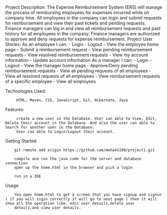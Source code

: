 Project Description:
           The Expense Reimbursement System (ERS) will manage the process of reimbursing employees for expenses incurred while on company time. All employees in the company can login and 
           submit requests for reimbursement and view their past tickets and pending requests. Finance managers can log in and view all reimbursement requests and past history for all 
           employees in the company. Finance managers are authorized to approve and deny requests for expense reimbursement. Project User Stories: 
           As an employee I can: - Login - Logout - View the employee home page - Submit a reimbursement request - View pending reimbursement requests - View resolved reimbursement 
           requests - View my account information - Update account information As a manager I can: - Login - Logout - View the manager home page - Approve/Deny pending reimbursement 
           requests - View all pending requests of all employees - View all resolved requests of all employees - View reimbursement requests of a specific employee - View all employees
        
                   
                   
Technologies Used:

         HTML, Maven, CSS, JavaScript, Git, Hibernate, Java
                  
Features:
 
         create a new user in the Database. User can able to View, Edit, Delete their account in the Database. And also the user can able to Search for another user in the Database.
         User can able to Login/Logout their account.
 
Getting Started

        git remote add origin https://github.com/moha41199/project1.git
 
        compile and run the java code for the server and database connection
        open up the home.html in the browser and pick a login
        
        run in a IDE
        
Usage
   
        You open home.html to get a screen that you have signup and signin ( if you will sigin correctly it will go to next page ) then it will show all the operation like, edit user details,delete user 
        details,and view user details.
